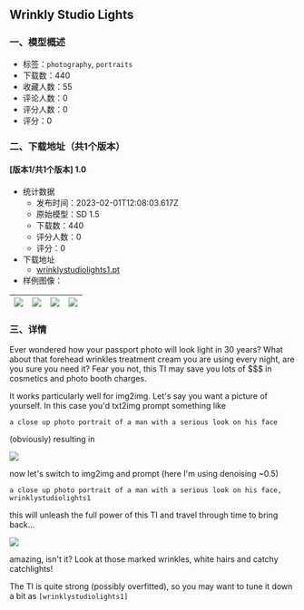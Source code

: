 ## Wrinkly Studio Lights
### 一、模型概述

- 标签：`photography`, `portraits`
- 下载数：440
- 收藏人数：55
- 评论人数：0
- 评分人数：0
- 评分：0

### 二、下载地址（共1个版本）

#### [版本1/共1个版本] 1.0

- 统计数据
  - 发布时间：2023-02-01T12:08:03.617Z
  - 原始模型：SD 1.5
  - 下载数：440
  - 评分人数：0
  - 评分：0
- 下载地址
  - [wrinklystudiolights1.pt](https://civitai.com/api/download/models/7210)
- 样例图像：

| <img src="https://image.civitai.com/xG1nkqKTMzGDvpLrqFT7WA/7754cfb7-2977-41ce-b667-708e82465300/width=450/66514.jpeg" /> | <img src="https://image.civitai.com/xG1nkqKTMzGDvpLrqFT7WA/7899953b-98a1-41a8-1bc3-140046dd0500/width=450/66519.jpeg" /> | <img src="https://image.civitai.com/xG1nkqKTMzGDvpLrqFT7WA/c09a6171-b1c6-49ce-85eb-f154359f5e00/width=450/66518.jpeg" /> | <img src="https://image.civitai.com/xG1nkqKTMzGDvpLrqFT7WA/6e212051-cad3-4d40-c53a-0cf1a8b8a600/width=450/66517.jpeg" /> |
| ---- | ---- | ---- | ---- |


### 三、详情
<p>Ever wondered how your passport photo will look light in 30 years? What about that forehead wrinkles treatment cream you are using every night, are you sure you need it? Fear you not, this TI may save you lots of $$$ in cosmetics and photo booth charges.</p><p></p><p>It works particularly well for img2img. Let's say you want a picture of yourself. In this case you'd txt2img prompt something like</p><pre><code>a close up photo portrait of a man with a serious look on his face</code></pre><p>(obviously) resulting in</p><img src="https://imagecache.civitai.com/xG1nkqKTMzGDvpLrqFT7WA/dd286334-cf6c-4c53-f249-e5f6b6696800/width=525" /><p>now let's switch to img2img and prompt (here I'm using denoising ~0.5)</p><pre><code>a close up photo portrait of a man with a serious look on his face, wrinklystudiolights1</code></pre><p>this will unleash the full power of this TI and travel through time to bring back...</p><img src="https://imagecache.civitai.com/xG1nkqKTMzGDvpLrqFT7WA/075f9531-a382-434d-9edc-8e7c67ce6600/width=525" /><p>amazing, isn't it? Look at those marked wrinkles, white hairs and catchy catchlights!</p><p></p><p>The TI is quite strong (possibly overfitted), so you may want to tune it down a bit as <code>[wrinklystudiolights1]</code></p>